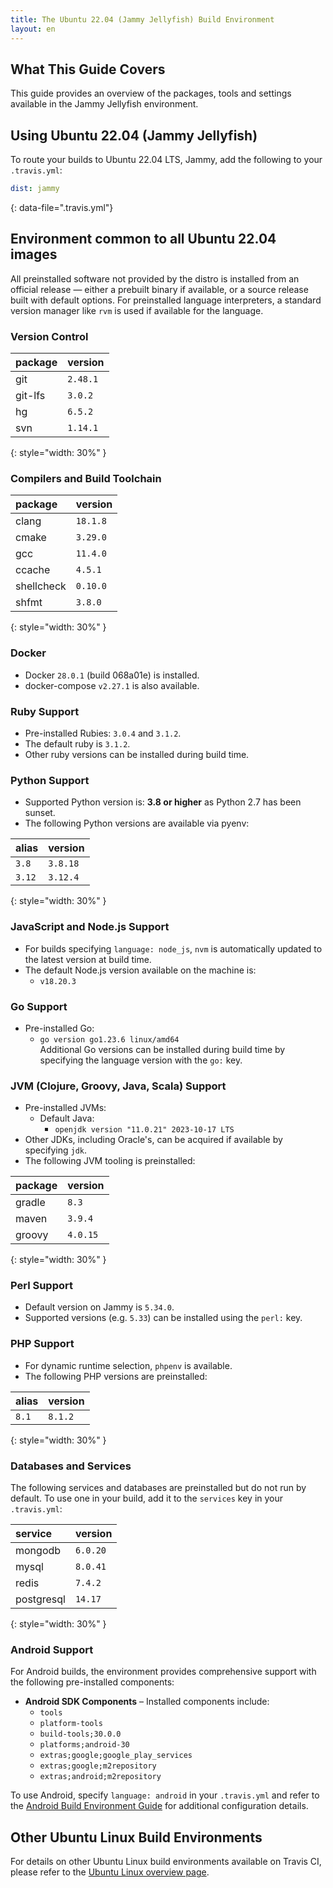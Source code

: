 ```yaml
---
title: The Ubuntu 22.04 (Jammy Jellyfish) Build Environment
layout: en
---
```


## What This Guide Covers

This guide provides an overview of the packages, tools and settings available in the Jammy Jellyfish environment.

## Using Ubuntu 22.04 (Jammy Jellyfish)

To route your builds to Ubuntu 22.04 LTS, Jammy, add the following to your `.travis.yml`:

```yaml
dist: jammy
```
{: data-file=".travis.yml"}

## Environment common to all Ubuntu 22.04 images

All preinstalled software not provided by the distro is installed from an official release — either a prebuilt binary if available, or a source release built with default options.
For preinstalled language interpreters, a standard version manager like `rvm` is used if available for the language.

### Version Control

| package  | version   |
|:---------|:----------|
| git      | `2.48.1`  |
| git-lfs  | `3.0.2`   |
| hg       | `6.5.2`   |
| svn      | `1.14.1`  |
{: style="width: 30%" }

### Compilers and Build Toolchain

| package    | version   |
|:-----------|:----------|
| clang      | `18.1.8`  |
| cmake      | `3.29.0`  |
| gcc        | `11.4.0`  |
| ccache     | `4.5.1`   |
| shellcheck | `0.10.0`  |
| shfmt      | `3.8.0`   |
{: style="width: 30%" }

### Docker

* Docker `28.0.1` (build 068a01e) is installed.
* docker-compose `v2.27.1` is also available.

### Ruby Support

* Pre-installed Rubies: `3.0.4` and `3.1.2`.
* The default ruby is `3.1.2`.
* Other ruby versions can be installed during build time.

### Python Support

* Supported Python version is: **3.8 or higher** as Python 2.7 has been sunset.
* The following Python versions are available via pyenv:

| alias  | version   |
|:-------|:----------|
| `3.8`  | `3.8.18`  |
| `3.12` | `3.12.4`  |
{: style="width: 30%" }

### JavaScript and Node.js Support

* For builds specifying `language: node_js`, `nvm` is automatically updated to the latest version at build time.
* The default Node.js version available on the machine is:
  * `v18.20.3`

### Go Support

* Pre-installed Go:  
  * `go version go1.23.6 linux/amd64`  
Additional Go versions can be installed during build time by specifying the language version with the `go:` key.

### JVM (Clojure, Groovy, Java, Scala) Support

* Pre-installed JVMs:  
  * Default Java:  
    * `openjdk version "11.0.21" 2023-10-17 LTS`
* Other JDKs, including Oracle's, can be acquired if available by specifying `jdk`.
* The following JVM tooling is preinstalled:

| package | version   |
|:--------|:----------|
| gradle  | `8.3`     |
| maven   | `3.9.4`   |
| groovy  | `4.0.15`  |
{: style="width: 30%" }

### Perl Support

* Default version on Jammy is `5.34.0`.
* Supported versions (e.g. `5.33`) can be installed using the `perl:` key.

### PHP Support

* For dynamic runtime selection, `phpenv` is available.
* The following PHP versions are preinstalled:

| alias | version  |
|:------|:---------|
| `8.1` | `8.1.2`  |
{: style="width: 30%" }

### Databases and Services

The following services and databases are preinstalled but do not run by default.
To use one in your build, add it to the `services` key in your `.travis.yml`:

| service      | version   |
|:-------------|:----------|
| mongodb      | `6.0.20`  |
| mysql        | `8.0.41`  |
| redis        | `7.4.2`   |
| postgresql   | `14.17`   |
{: style="width: 30%" }

### Android Support

For Android builds, the environment provides comprehensive support with the following pre-installed components:

- **Android SDK Components** – Installed components include:
  - `tools`
  - `platform-tools`
  - `build-tools;30.0.0`
  - `platforms;android-30`
  - `extras;google;google_play_services`
  - `extras;google;m2repository`
  - `extras;android;m2repository`

To use Android, specify `language: android` in your `.travis.yml` and refer to the [Android Build Environment Guide](/user/languages/android/) for additional configuration details.

## Other Ubuntu Linux Build Environments

For details on other Ubuntu Linux build environments available on Travis CI, please refer to the [Ubuntu Linux overview page](/user/reference/linux/).
```

